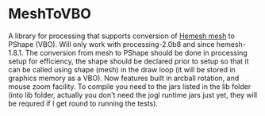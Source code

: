 MeshToVBO
=========

A library for processing that supports conversion of [Hemesh mesh](http://hemesh.wblut.com/) to PShape (VBO).
Will only work with processing-2.0b8 and since hemesh-1.8.1.
The conversion from mesh to PShape should be done in processing setup for efficiency,
the shape should be declared prior to setup so that it can be called using shape (mesh)
in the draw loop (it will be stored in graphics memory as a VBO). Now features built in
arcball rotation, and mouse zoom facility. To compile you need to the jars listed in the
lib folder (into lib folder, actually you don't need the jogl runtime jars just yet, they
will be requred if I get round to running the tests).
